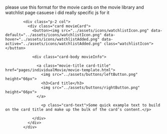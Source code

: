 please use this format for the movie cards on the movie library and watchlist page casuese i did really specific js for it

            <div class="p-2 col">
              <div class="card movieCard">
                <button><img src="../assets/icons/watchlistIcon.png" data-default="../assets/icons/watchlistIcon.png" data-hover="../assets/icons/watchlistAdded.png" data-active="../assets/icons/watchlistAdded.png" class="watchlistIcon"></button>
  
                <div class="card-body movieInfo">
                   
                  <a class="movie-title card-title" href="pages/individualMovie/movie-template.html">
                    <img src="../assets/buttons/leftButton.png" height="66px">
                    <h3>Card title</h3>
                    <img src="../assets/buttons/rightButton.png" height="66px">
                  </a>
    
                    <p class="card-text">Some quick example text to build on the card title and make up the bulk of the card’s content.</p>
    
                </div>
              </div>
            </div>
